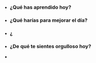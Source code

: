 - ### ¿Qué has aprendido hoy?
- ### ¿Qué harías para mejorar el día?
- ### ¿
- ### ¿De qué te sientes orgulloso hoy?
-